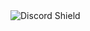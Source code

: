 <img src="https://discordapp.com/api/guilds/[SERVER ID]/widget.png?style=shield" alt="Discord Shield"/>
